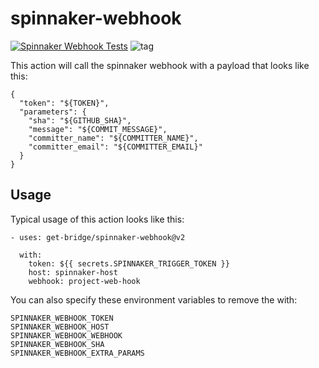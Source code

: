 # spinnaker-webhook

[![Spinnaker Webhook Tests](https://github.com/get-bridge/spinnaker-webhook/actions/workflows/ci.yaml/badge.svg)](https://github.com/get-bridge/spinnaker-webhook/actions/workflows/ci.yaml)
![tag](https://img.shields.io/github/v/tag/get-bridge/spinnaker-webhook?sort=semver)

This action will call the spinnaker webhook with a payload that looks
like this:

    {
      "token": "${TOKEN}",
      "parameters": {
        "sha": "${GITHUB_SHA}",
        "message": "${COMMIT_MESSAGE}",
        "committer_name": "${COMMITTER_NAME}",
        "committer_email": "${COMMITTER_EMAIL}"
      }
    }

## Usage

Typical usage of this action looks like this:

    - uses: get-bridge/spinnaker-webhook@v2

      with:
        token: ${{ secrets.SPINNAKER_TRIGGER_TOKEN }}
        host: spinnaker-host
        webhook: project-web-hook

You can also specify these environment variables to remove the with:

    SPINNAKER_WEBHOOK_TOKEN
    SPINNAKER_WEBHOOK_HOST
    SPINNAKER_WEBHOOK_WEBHOOK
    SPINNAKER_WEBHOOK_SHA
    SPINNAKER_WEBHOOK_EXTRA_PARAMS
